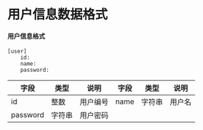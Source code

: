 # 用户信息数据格式

#### 用户信息格式

```
[user]
	id:
	name:
	password:
```

| 字段     | 类型    | 说明      | 字段  | 类型    | 说明   |
| -------- | ------ | -------- | ---- | ------ | ------ |
| id       | 整数    | 用户编号  | name | 字符串  | 用户名  |
| password | 字符串  | 用户密码  |      |        |        |





